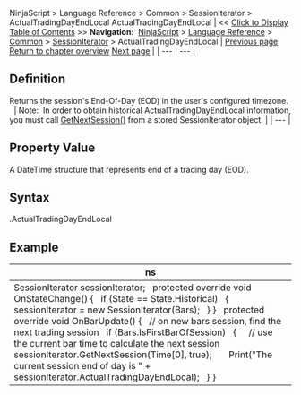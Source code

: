 ﻿
NinjaScript > Language Reference > Common > SessionIterator > ActualTradingDayEndLocal
ActualTradingDayEndLocal
| << [Click to Display Table of Contents](actualtradingdayendlocal.md) >> **Navigation:**     [NinjaScript](ninjascript.md) > [Language Reference](language_reference_wip.md) > [Common](common.md) > [SessionIterator](sessioniterator.md) > ActualTradingDayEndLocal | [Previous page](actualsessionend.md) [Return to chapter overview](sessioniterator.md) [Next page](actualtradingdayexchange.md) |
| --- | --- |
## Definition
Returns the session's End-Of-Day (EOD) in the user's configured timezone.
 
| Note:  In order to obtain historical ActualTradingDayEndLocal information, you must call [GetNextSession()](getnextsession.md) from a stored SessionIterator object. |
| --- |
## 
## 
## Property Value
A DateTime structure that represents end of a trading day (EOD).
 
## Syntax
<sessionIterator>.ActualTradingDayEndLocal
## 
## Example
| ns |
| --- |
| SessionIterator sessionIterator;   protected override void OnStateChange() {    if (State == State.Historical)    {      sessionIterator = new SessionIterator(Bars);    } }   protected override void OnBarUpdate() {    // on new bars session, find the next trading session    if (Bars.IsFirstBarOfSession)    {      // use the current bar time to calculate the next session      sessionIterator.GetNextSession(Time[0], true);        Print("The current session end of day is " + sessionIterator.ActualTradingDayEndLocal);    } } |

